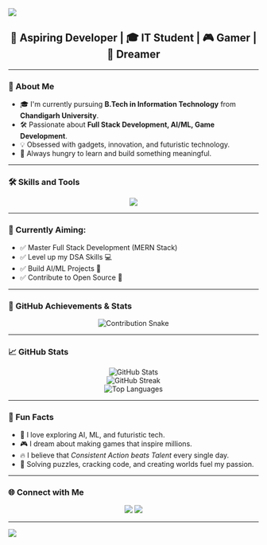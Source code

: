 <img align="center" src="https://capsule-render.vercel.app/api?type=waving&color=0abde3&height=250&section=header&text=Hi%20I'm%20Himanshu%20Kumar!🚀&fontSize=50&fontColor=ffffff" />

<h2 align="center">🚀 Aspiring Developer | 🎓 IT Student | 🎮 Gamer | 🚀 Dreamer</h2>

---

### 🌟 About Me

- 🎓 I'm currently pursuing **B.Tech in Information Technology** from **Chandigarh University**.
- 🛠️ Passionate about **Full Stack Development, AI/ML, Game Development**.
- 💡 Obsessed with gadgets, innovation, and futuristic technology.
- 🚀 Always hungry to learn and build something meaningful.

---

### 🛠️ Skills and Tools

<p align="center">
  <img src="https://skillicons.dev/icons?i=cpp,python,html,css,js,git,github,vscode,linux" />
</p>

---

### 🎯 Currently Aiming:

- ✅ Master Full Stack Development (MERN Stack)
- ✅ Level up my DSA Skills 💻
- ✅ Build AI/ML Projects 🤖
- ✅ Contribute to Open Source 🚀

---

### 🚀 GitHub Achievements & Stats

<p align="center">
  <img src="https://github.com/himanshu-kumars/himanshu-kumars/raw/output/github-contribution-grid-snake.svg" alt="Contribution Snake">
</p>

---

### 📈 GitHub Stats

<p align="center">
  <img src="https://github-readme-stats.vercel.app/api?username=himanshu-kumars&show_icons=true&theme=radical" alt="GitHub Stats" />
  <br />
  <img src="https://github-readme-streak-stats.herokuapp.com/?user=himanshu-kumars&theme=radical" alt="GitHub Streak" />
  <br />
  <img src="https://github-readme-stats.vercel.app/api/top-langs/?username=himanshu-kumars&layout=compact&theme=radical" alt="Top Languages" />
</p>

---

### 🧠 Fun Facts

- 🤖 I love exploring AI, ML, and futuristic tech.
- 🎮 I dream about making games that inspire millions.
- 🔥 I believe that *Consistent Action beats Talent* every single day.
- 🧩 Solving puzzles, cracking code, and creating worlds fuel my passion.

---

### 🌐 Connect with Me

<p align="center">
  <a href="https://www.linkedin.com/" target="_blank"><img src="https://img.shields.io/badge/LinkedIn-blue?style=for-the-badge&logo=linkedin&logoColor=white" /></a>
  <a href="mailto:your-email@example.com"><img src="https://img.shields.io/badge/Gmail-red?style=for-the-badge&logo=gmail&logoColor=white" /></a>
</p>

---

<img align="center" src="https://capsule-render.vercel.app/api?type=waving&color=0abde3&height=200&section=footer" />
